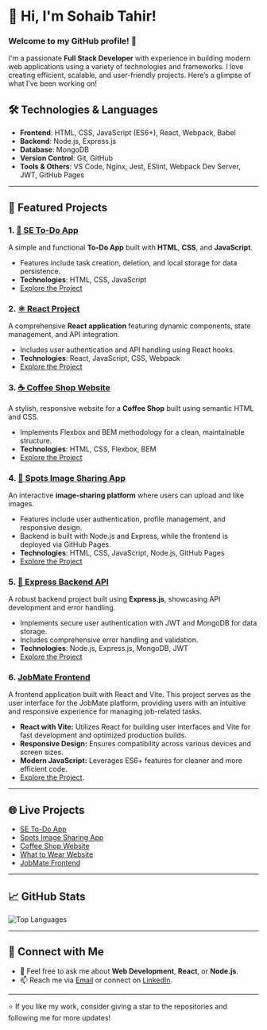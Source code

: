 # 👋 Hi, I'm Sohaib Tahir!

### Welcome to my GitHub profile! 🌟

I'm a passionate **Full Stack Developer** with experience in building modern web applications using a variety of technologies and frameworks. I love creating efficient, scalable, and user-friendly projects. Here’s a glimpse of what I’ve been working on!

## 🛠️ Technologies & Languages

- **Frontend**: HTML, CSS, JavaScript (ES6+), React, Webpack, Babel
- **Backend**: Node.js, Express.js
- **Database**: MongoDB
- **Version Control**: Git, GitHub
- **Tools & Others**: VS Code, Nginx, Jest, ESlint, Webpack Dev Server, JWT, GitHub Pages

---

## 📂 Featured Projects

### 1. [📝 SE To-Do App](https://github.com/sohaibtahir00/se-to-do)

A simple and functional **To-Do App** built with **HTML**, **CSS**, and **JavaScript**.

- Features include task creation, deletion, and local storage for data persistence.
- **Technologies**: HTML, CSS, JavaScript
- [Explore the Project](https://github.com/sohaibtahir00/se-to-do)

### 2. [⚛️ React Project](https://github.com/sohaibtahir00/se_project_react)

A comprehensive **React application** featuring dynamic components, state management, and API integration.

- Includes user authentication and API handling using React hooks.
- **Technologies**: React, JavaScript, CSS, Webpack
- [Explore the Project](https://github.com/sohaibtahir00/se_project_react)

### 3. [☕ Coffee Shop Website](https://github.com/sohaibtahir00/se_project_coffeeshop)

A stylish, responsive website for a **Coffee Shop** built using semantic HTML and CSS.

- Implements Flexbox and BEM methodology for a clean, maintainable structure.
- **Technologies**: HTML, CSS, Flexbox, BEM
- [Explore the Project](https://github.com/sohaibtahir00/se_project_coffeeshop)

### 4. [📸 Spots Image Sharing App](https://github.com/sohaibtahir00/se_project_spots)

An interactive **image-sharing platform** where users can upload and like images.

- Features include user authentication, profile management, and responsive design.
- Backend is built with Node.js and Express, while the frontend is deployed via GitHub Pages.
- **Technologies**: HTML, CSS, JavaScript, Node.js, GitHub Pages
- [Explore the Project](https://github.com/sohaibtahir00/se_project_spots)

### 5. [🚀 Express Backend API](https://github.com/sohaibtahir00/se_project_express)

A robust backend project built using **Express.js**, showcasing API development and error handling.

- Implements secure user authentication with JWT and MongoDB for data storage.
- Includes comprehensive error handling and validation.
- **Technologies**: Node.js, Express.js, MongoDB, JWT
- [Explore the Project](https://github.com/sohaibtahir00/se_project_express)

### 6. [JobMate Frontend](https://github.com/sohaibtahir00/project-jobmate-frontend)

A frontend application built with React and Vite. This project serves as the user interface for the JobMate platform, providing users with an intuitive and responsive experience for managing job-related tasks.

- **React with Vite:** Utilizes React for building user interfaces and Vite for fast development and optimized production builds.
- **Responsive Design:** Ensures compatibility across various devices and screen sizes.
- **Modern JavaScript:** Leverages ES6+ features for cleaner and more efficient code.
- [Explore the Project](https://github.com/sohaibtahir00/project-jobmate-frontend).

---

## 🌐 Live Projects

- [SE To-Do App](https://sohaibtahir00.github.io/se-to-do/)
- [Spots Image Sharing App](https://sohaibtahir00.github.io/se_project_spots/)
- [Coffee Shop Website](https://sohaibtahir00.github.io/se_project_coffeeshop/)
- [What to Wear Website](https://wt-wr.dob.jp/)
- [JobMate Frontend](https://sohaibtahir00.github.io/project-jobmate-frontend/)

---

## 📈 GitHub Stats

![Top Languages](https://github-readme-stats.vercel.app/api/top-langs/?username=sohaibtahir00&layout=compact)

---

## 🤝 Connect with Me

- 💬 Feel free to ask me about **Web Development**, **React**, or **Node.js**.
- 📫 Reach me via [Email](mailto:sohaibtahir90@gmail.com) or connect on [LinkedIn](https://www.linkedin.com/in/stahir-dev).

---

⭐️ If you like my work, consider giving a star to the repositories and following me for more updates!
